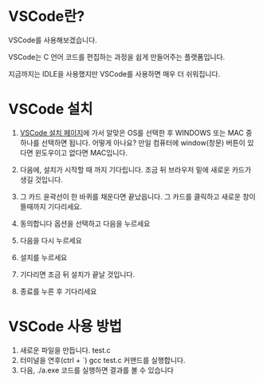 # VSCode란?

VSCode를 사용해보겠습니다.

VSCode는 C 언어 코드를 편집하는 과정을 쉽게 만들어주는 플랫폼입니다.

지금까지는 IDLE을 사용했지만 VSCode를 사용하면 매우 더 쉬워집니다.

# VSCode 설치

1. [VSCode 설치 페이지](https://code.visualstudio.com/download)에 가서 알맞은 OS를 선택한 후 WINDOWS 또는 MAC 중 하나를 선택하면 됩니다. 어떻게 아나요? 만일 컴퓨터에 window(창문) 버튼이 있다면 윈도우이고 없다면 MAC입니다.

2. 다음에, 설치가 시작할 때 까지 기다립니다. 조금 뒤 브라우저 밑에 새로운 카드가 생길 것입니다.

3. 그 카드 윤곽선이 한 바퀴를 채운다면 끝났읍니다. 그 카드를 클릭하고 새로운 창이 뜰때까지 기다리세요.

4. 동의합니다 옵션을 선택하고 다음을 누르세요

5. 다음을 다시 누르세요

6. 설치를 누르세요

7. 기다리면 조금 뒤 설치가 끝날 것입니다.

8. 종료를 누른 후 기다리세요

# VSCode 사용 방법

1. 새로운 파일을 만듭니다. test.c
2. 터미널을 연후(ctrl + `) gcc test.c 커맨드를 실행합니다.
3. 다음, ./a.exe 코드를 실행하면 결과를 볼 수 있습니다

